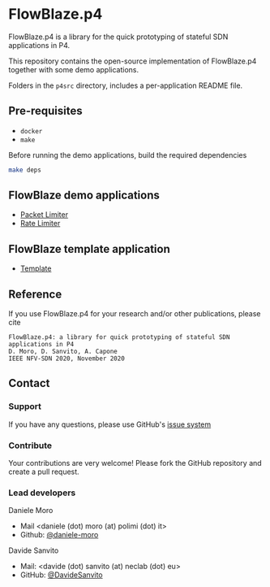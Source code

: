 # FlowBlaze.p4

FlowBlaze.p4 is a library for the quick prototyping of stateful SDN applications in P4.

This repository contains the open-source implementation of FlowBlaze.p4 together with some demo applications.

Folders in the `p4src` directory, includes a per-application README file.

## Pre-requisites

- `docker`
- `make`

Before running the demo applications, build the required dependencies

```bash
make deps
```
## FlowBlaze demo applications

- [Packet Limiter](p4src/packet_limiter/docs/README.md)
- [Rate Limiter](p4src/class_rate_limiter/docs/README.md)

## FlowBlaze template application

- [Template](p4src/template/README.md)

## Reference

If you use FlowBlaze.p4 for your research and/or other publications, please cite
```
FlowBlaze.p4: a library for quick prototyping of stateful SDN applications in P4
D. Moro, D. Sanvito, A. Capone
IEEE NFV-SDN 2020, November 2020
```

## Contact

### Support

If you have any questions, please use GitHub's [issue system](https://github.com/ANTLab-polimi/flowblaze.p4/issues)

### Contribute

Your contributions are very welcome! Please fork the GitHub repository and create a pull request.

### Lead developers

Daniele Moro
* Mail <daniele (dot) moro (at) polimi (dot) it>
* Github: [@daniele-moro](https://github.com/daniele-moro)

Davide Sanvito
* Mail: <davide (dot) sanvito (at) neclab (dot) eu>
* GitHub: [@DavideSanvito](https://github.com/DavideSanvito)
